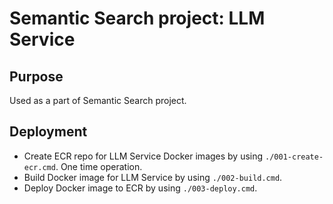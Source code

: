 # Semantic Search project: LLM Service

## Purpose

Used as a part of Semantic Search project.

## Deployment

- Create ECR repo for LLM Service Docker images by using `./001-create-ecr.cmd`. One time operation.
- Build Docker image for LLM Service by using `./002-build.cmd`.
- Deploy Docker image to ECR by using `./003-deploy.cmd`.
